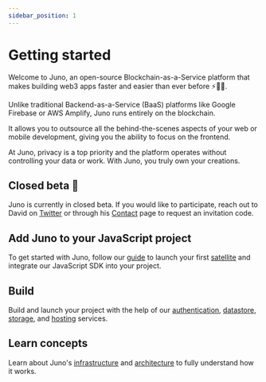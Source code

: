 ```yaml
---
sidebar_position: 1
---
```


# Getting started

Welcome to Juno, an open-source Blockchain-as-a-Service platform that makes building web3 apps faster and easier than ever before ⚡️🚀🤯.

Unlike traditional Backend-as-a-Service (BaaS) platforms like Google Firebase or AWS Amplify, Juno runs entirely on the blockchain.

It allows you to outsource all the behind-the-scenes aspects of your web or mobile development, giving you the ability to focus on the frontend.

At Juno, privacy is a top priority and the platform operates without controlling your data or work. With Juno, you truly own your creations.

## Closed beta 👀

Juno is currently in closed beta. If you would like to participate, reach out to David on [Twitter](https://twitter.com/daviddalbusco) or through his [Contact](https://daviddalbusco.com/#contact) page to request an invitation code.

## Add Juno to your JavaScript project

To get started with Juno, follow our [guide](add-juno-to-an-app/create-a-satellite.md) to launch your first [satellite](terminology.md#satellite) and integrate our JavaScript SDK into your project.

## Build

Build and launch your project with the help of our [authentication](build/authentication.md), [datastore](build/datastore.md), [storage](build/storage.md), and [hosting](build/hosting.md) services.

## Learn concepts

Learn about Juno's [infrastructure](category/infrastructure) and [architecture](architecture.md) to fully understand how it works.
